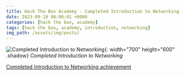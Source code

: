 ```yaml
---
title: Hack The Box Academy - Completed Introduction to Networking
date: 2023-09-10 00:00:01 +0000
categories: [hack the box, academy]
tags: [hack the box, academy, introduction, networking]
img_path: /assets/img/posts/
---
```


![Completed Introduction to Networking](htba-completed-introduction-to-networking.png){: width="700" height="600" .shadow}
_Completed Introduction to Networking_

[Completed Introduction to Networking achievement](https://academy.hackthebox.com/achievement/636614/34)
